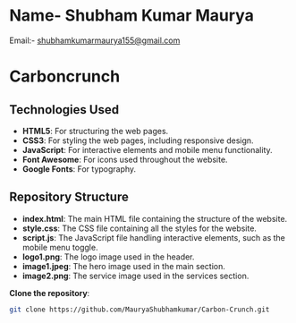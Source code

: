 # Name- Shubham Kumar Maurya
Email:- shubhamkumarmaurya155@gmail.com

# Carboncrunch 


## Technologies Used

- **HTML5**: For structuring the web pages.
- **CSS3**: For styling the web pages, including responsive design.
- **JavaScript**: For interactive elements and mobile menu functionality.
- **Font Awesome**: For icons used throughout the website.
- **Google Fonts**: For typography.

## Repository Structure

- **index.html**: The main HTML file containing the structure of the website.
- **style.css**: The CSS file containing all the styles for the website.
- **script.js**: The JavaScript file handling interactive elements, such as the mobile menu toggle.
- **logo1.png**: The logo image used in the header.
- **image1.jpeg**: The hero image used in the main section.
- **image2.png**: The service image used in the services section.

 **Clone the repository**:
   ```bash
   git clone https://github.com/MauryaShubhamkumar/Carbon-Crunch.git
